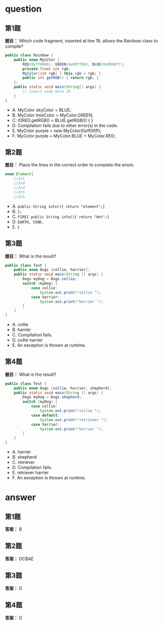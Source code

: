 # question

## 第1题
**题目：** Which code fragment, inserted at line 19, allows the Rainbow class to compile?
```java
public class Rainbow {
    public enum MyColor {
        RED(0xff0000), GREEN(0x00ff00), BLUE(0x0000ff);
        private final int rgb;
        MyColor(int rgb) { this.rgb = rgb; }
        public int getRGB() { return rgb; }
    };
    public static void main(String[] args) {
        // insert code here 19
    }
}
```
- A. MyColor skyColor = BLUE;
- B. MyColor treeColor = MyColor.GREEN;
- C. if(RED.getRGB() < BLUE.getRGB()) { }
- D. Compilation fails due to other error(s) in the code.
- E. MyColor purple = new MyColor(0xff00ff);
- F. MyColor purple = MyColor.BLUE + MyColor.RED;

## 第2题
**题目：** Place the lines in the correct order to complete the enum.
```java
enum Element{
    //1st
    //2nd
    //3rd
    //4th
    //5th
```
- A. `public String into(){ return "element";}`
- B. `};`
- C. `FIRE{ public String info(){ return "Hot";}`
- D. `EARTH, VIND,`
- E. `}`

## 第3题
**题目：** What is the result?
```java
public class Test {
    public enum Dogs {collie, harrier};
    public static void main(String [] args) {
        Dogs myDog = Dogs.collie;
        switch (myDog) {
            case collie:
                System.out.print("collie ");
            case harrier:
                System.out.print("harrier ");
        }
    }
}
```
- A. collie
- B. harrier
- C. Compilation fails.
- D. collie harrier
- E. An exception is thrown at runtime.

## 第4题
**题目：** What is the result?
```java
public class Test {
    public enum Dogs {collie, harrier, shepherd};
    public static void main(String [] args) {
        Dogs myDog = Dogs.shepherd;
        switch (myDog) {
            case collie:
                System.out.print("collie ");
            case default:
                System.out.print("retriever ");
            case harrier:
                System.out.print("harrier ");
        }
    }
}
```
- A. harrier
- B. shepherd
- C. retriever
- D. Compilation fails.
- E. retriever harrier
- F. An exception is thrown at runtime.

# answer

## 第1题
**答案：** B

## 第2题
**答案：** DCBAE

## 第3题
**答案：** D

## 第4题
**答案：** D